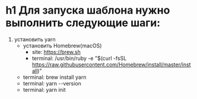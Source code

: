 h1 Для запуска шаблона нужно выполнить следующие шаги:
=====================
1) установить yarn
	* установить Homebrew(macOS)
		- site: https://brew.sh
		- terminal: /usr/bin/ruby -e "$(curl -fsSL https://raw.githubusercontent.com/Homebrew/install/master/install)"
	* terminal: brew install yarn
	* terminal: yarn --version
	* terminal: yarn init
